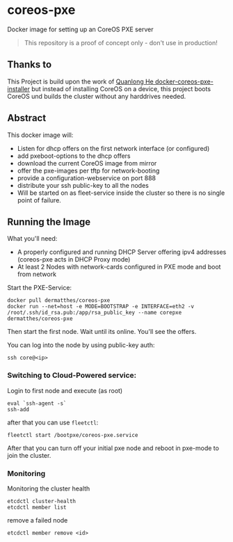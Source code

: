 # coreos-pxe
Docker image for setting up an CoreOS PXE server 

> This repository is a proof of concept only - don't use in production!
>

## Thanks to

This Project is build upon the work of [Quanlong He docker-coreos-pxe-installer](https://github.com/cybertk/docker-coreos-pxe-installer) 
but instead of installing CoreOS on a device, this project boots
CoreOS und builds the cluster without any harddrives needed.


## Abstract

This docker image will:

- Listen for dhcp offers on the first network interface (or configured)
- add pxeboot-options to the dhcp offers
- download the current CoreOS image from mirror
- offer the pxe-images per tftp for network-booting
- provide a configuration-webservice on port 888
- distribute your ssh public-key to all the nodes
- Will be started on as fleet-service inside the cluster so there is no single point of failure.

## Running the Image

What you'll need:

- A properly configured and running DHCP Server offering ipv4 addresses (coreos-pxe acts in DHCP Proxy mode)
- At least 2 Nodes with network-cards configured in PXE mode and boot from network

Start the PXE-Service:

```
docker pull dermatthes/coreos-pxe
docker run --net=host -e MODE=BOOTSTRAP -e INTERFACE=eth2 -v /root/.ssh/id_rsa.pub:/app/rsa_public_key --name corepxe dermatthes/coreos-pxe
```

Then start the first node. Wait until its online. You'll see the 
offers. 

You can log into the node by using public-key auth:

```
ssh core@<ip>
```


### Switching to Cloud-Powered service:



Login to first node and execute (as root)

```
eval `ssh-agent -s`
ssh-add
```

after that you can use `fleetctl`:

```
fleetctl start /bootpxe/coreos-pxe.service
```

After that you can turn off your initial pxe node and reboot in pxe-mode
to join the cluster.


### Monitoring

Monitoring the cluster health

```
etcdctl cluster-health
etcdctl member list
```

remove a failed node

```
etcdctl member remove <id>
```
